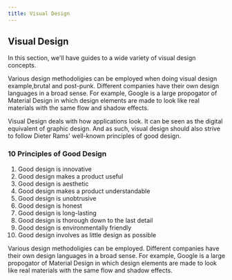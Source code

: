 ```yaml
---
title: Visual Design
---
```

## Visual Design

In this section, we'll have guides to a wide variety of visual design concepts.


Various design methodoligies can be employed when doing visual design example,brutal and post-punk. Different companies have their own design languages in a broad sense. For example, Google is a large propogator of Material Design in which design elements are made to look like real materials with the same flow and shadow effects.

Visual Design deals with how applications look. It can be seen as the digital equivalent of graphic design. And as such, visual design should also strive to follow Dieter Rams' well-known principles of good design.


### 10 Principles of Good Design
1. Good design is innovative
2. Good design makes a product useful
3. Good design is aesthetic
4. Good design makes a product understandable
5. Good design is unobtrusive
6. Good design is honest
7. Good design is long-lasting
8. Good design is thorough down to the last detail
9. Good design is environmentally friendly
10. Good design involves as little design as possible

Various design methodoligies can be employed. Different companies have their own design languages in a broad sense. For example, Google is a large propogator of Material Design in which design elements are made to look like real materials with the same flow and shadow effects.

